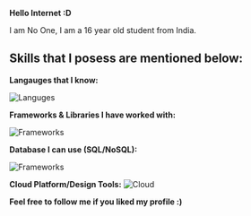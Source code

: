 **Hello Internet :D**

I am No One, I am a 16 year old student from India.

Skills that I posess are mentioned below:
-----
**Langauges that I know:**

![Languges](https://skillicons.dev/icons?i=java,python,javascript,typescript,html,css,cs,dart&theme=light)

**Frameworks & Libraries I have worked with:**

![Frameworks](https://skillicons.dev/icons?i=nodejs,tensorflow,discord,electron,express,flutter,materialui,nextjs,tauri,angular,react,styledcomponents,sequelize,flutter,tensorflow,redux,twitter&theme=light&perline=5)

**Database I can use (SQL/NoSQL):**

![Frameworks](https://skillicons.dev/icons?i=firebase,mongodb,mysql,postgres,sqlite,supabase,redis&theme=light&perline=5)

**Cloud Platform/Design Tools:**
![Cloud](https://skillicons.dev/icons?i=aws,gcp,heroku,md,postman,cloudflare,github,figma,xd&theme=light&perline=5)

**Feel free to follow me if you liked my profile :)**
